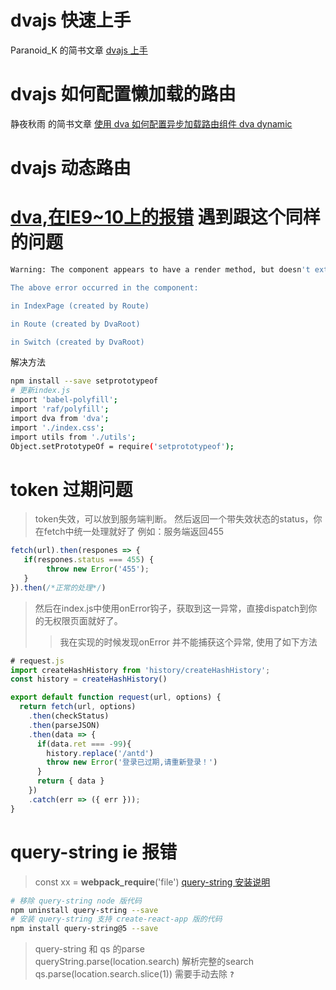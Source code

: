 # dvajs 快速上手
Paranoid_K 的简书文章 [dvajs 上手](https://www.jianshu.com/p/c7b3b9c98d04)

# dvajs 如何配置懒加载的路由
静夜秋雨 的简书文章 [使用 dva 如何配置异步加载路由组件  dva dynamic](https://www.jianshu.com/p/69694013e36b)

# dvajs 动态路由


# [dva,在IE9~10上的报错](https://github.com/dvajs/dva/issues/1717) 遇到跟这个同样的问题
```bash
Warning: The component appears to have a render method, but doesn't extend React.Component. This is likely to cause errors. Change IndexPage to extend React.Component instead.

The above error occurred in the component:

in IndexPage (created by Route)

in Route (created by DvaRoot)

in Switch (created by DvaRoot)
```
解决方法
```bash
npm install --save setprototypeof
# 更新index.js
import 'babel-polyfill';
import 'raf/polyfill';
import dva from 'dva';
import './index.css';
import utils from './utils';
Object.setPrototypeOf = require('setprototypeof');
```

# token 过期问题

> token失效，可以放到服务端判断。
> 然后返回一个带失效状态的status，你在fetch中统一处理就好了
> 例如：服务端返回455
```js
fetch(url).then(respones => {
   if(respones.status === 455) {
        throw new Error('455');
   }
}).then(/*正常的处理*/)
```
> 然后在index.js中使用onError钩子，获取到这一异常，直接dispatch到你的无权限页面就好了。
>> 我在实现的时候发现onError 并不能捕获这个异常, 使用了如下方法
```js 
# request.js
import createHashHistory from 'history/createHashHistory';
const history = createHashHistory()

export default function request(url, options) {
  return fetch(url, options)
    .then(checkStatus)
    .then(parseJSON)
    .then(data => { 
      if(data.ret === -99){
        history.replace('/antd')
        throw new Error('登录已过期,请重新登录！')
      }
      return { data } 
    })
    .catch(err => ({ err }));
}
```

# query-string ie 报错 
> const xx = __webpack_require__('file')
[query-string 安装说明](https://www.npmjs.com/package/query-string#install)
```bash
# 移除 query-string node 版代码
npm uninstall query-string --save
# 安装 query-string 支持 create-react-app 版的代码
npm install query-string@5 --save
```
> query-string 和 qs 的parse   
> queryString.parse(location.search)  解析完整的search  
> qs.parse(location.search.slice(1))  需要手动去除 <code><b>?</b></code>  


 
 
